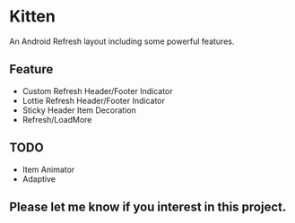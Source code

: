 # Kitten
An Android Refresh layout including some powerful features.

## Feature
- Custom Refresh Header/Footer Indicator
- Lottie Refresh Header/Footer Indicator
- Sticky Header Item Decoration
- Refresh/LoadMore

## TODO
- Item Animator
- Adaptive


## Please let me know if you interest in this project.
